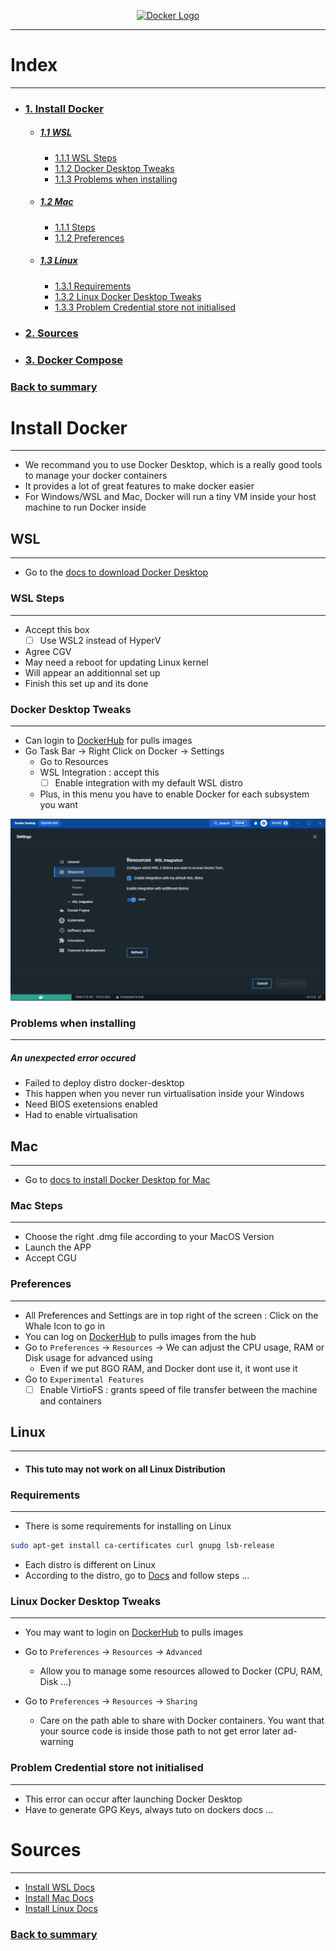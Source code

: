 <p align="center">
  <a href="https://docs.docker.com" target="blank"><img src="https://cdn.worldvectorlogo.com/logos/docker.svg" width="120" alt="Docker Logo" /></a>
</p>

***

# Index
***
- ### [1. Install Docker](#install-docker)
  - ##### [1.1 WSL](#wsl)
    - [1.1.1 WSL Steps](#wsl-steps)
    - [1.1.2 Docker Desktop Tweaks](#docker-desktop-tweaks)
    - [1.1.3 Problems when installing](#problems-when-installing)
  - ##### [1.2 Mac](#mac)
    - [1.1.1 Steps](#mac-steps)
    - [1.1.2 Preferences](#preferences)
  - ##### [1.3 Linux](#linux)
    - [1.3.1 Requirements](#requirements)
    - [1.3.2 Linux Docker Desktop Tweaks](#linux-docker-desktop-tweaks)
    - [1.3.3 Problem Credential store not initialised](#problem-credential-store-not-initialised)
- ### [2. Sources](#sources)
- ### [3. Docker Compose](2-docker-compose.md)
### [Back to summary](../Summary.md)

# Install Docker
***

- We recommand you to use Docker Desktop, which is a really good tools to manage your docker containers
- It provides a lot of great features to make docker easier
- For Windows/WSL and Mac, Docker will run a tiny VM inside your host machine to run Docker inside

## WSL
***

- Go to the [docs to download Docker Desktop](https://docs.docker.com/desktop/windows/wsl/#download)

### WSL Steps
***
- Accept this box
  - [ ] Use WSL2 instead of HyperV
- Agree CGV
- May need a reboot for updating Linux kernel
- Will appear an additionnal set up
- Finish this set up and its done


### Docker Desktop Tweaks
***
- Can login to [DockerHub](http://hub.docker.com) for pulls images
- Go Task Bar -> Right Click on Docker -> Settings
  - Go to Resources
  - WSL Integration : accept this
    - [ ] Enable integration with my default WSL distro
  - Plus, in this menu you have to enable Docker for each subsystem you want

<p align="center">
  <img src="docker-enable-wsl-distro.png">
</p>

### Problems when installing
***
##### An unexpected error occured
- Failed to deploy distro docker-desktop
- This happen when you never run virtualisation inside your Windows
- Need BIOS exetensions enabled
- Had to enable virtualisation

## Mac
***
- Go to [docs to install Docker Desktop for Mac](https://docs.docker.com/desktop/install/mac-install/)

### Mac Steps
***
- Choose the right .dmg file according to your MacOS Version
- Launch the APP
- Accept CGU

### Preferences
***
- All Preferences and Settings are in top right of the screen : Click on the Whale Icon to go in
- You can log on [DockerHub](https://hub.docker.com) to pulls images from the hub
- Go to `Preferences` -> `Resources` -> We can adjust the CPU usage, RAM or Disk usage for advanced using
  - Even if we put 8GO RAM, and Docker dont use it, it wont use it
- Go to `Experimental Features`
  - [ ] Enable VirtioFS : grants speed of file transfer between the machine and containers

## Linux
***

- #### This tuto may not work on all Linux Distribution

### Requirements
***
- There is some requirements for installing on Linux

~~~bash
sudo apt-get install ca-certificates curl gnupg lsb-release
~~~

- Each distro is different on Linux
- According to the distro, go to [Docs](https://docs.docker.com/desktop/linux/install/) and follow steps ...


### Linux Docker Desktop Tweaks
***
- You may want to login on [DockerHub](https://hub.docker.com) to pulls images

- Go to `Preferences` -> `Resources` -> `Advanced`
  - Allow you to manage some resources allowed to Docker (CPU, RAM, Disk ...)
- Go to `Preferences` -> `Resources` -> `Sharing`
  - Care on the path able to share with Docker containers. You want that your source code is inside those path to not get error later
    ad-warning
    

### Problem Credential store not initialised
***
- This error can occur after launching Docker Desktop
- Have to generate GPG Keys, always tuto on dockers docs ...

# Sources
***
- <a href="https://docs.docker.com/desktop/windows/wsl/" target="_blank">Install WSL Docs</a>
- <a href="https://docs.docker.com/desktop/install/mac-install/" target="_blank">Install Mac Docs</a>
- <a href="https://docs.docker.com/desktop/install/linux-install/" target="_blank">Install Linux Docs</a>

### [Back to summary](../Summary.md)
